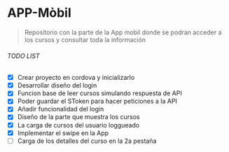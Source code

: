 # APP-Mòbil

> Repositorio con la parte de la App mobil donde se podran acceder a los cursos y consultar toda la información

###### TODO LIST

- [x] Crear proyecto en cordova y inicializarlo 
- [x] Desarrollar diseño del login
- [x] Funcion base de leer cursos simulando respuesta de API
- [x] Poder guardar el SToken para hacer peticiones a la API
- [x] Añadir funcionalidad del login
- [x] Diseño de la parte que muestra los cursos
- [x] La carga de cursos del usuario loggueado
- [x] Implementar el swipe en la App
- [ ] Carga de los detalles del curso en la 2a pestaña 
